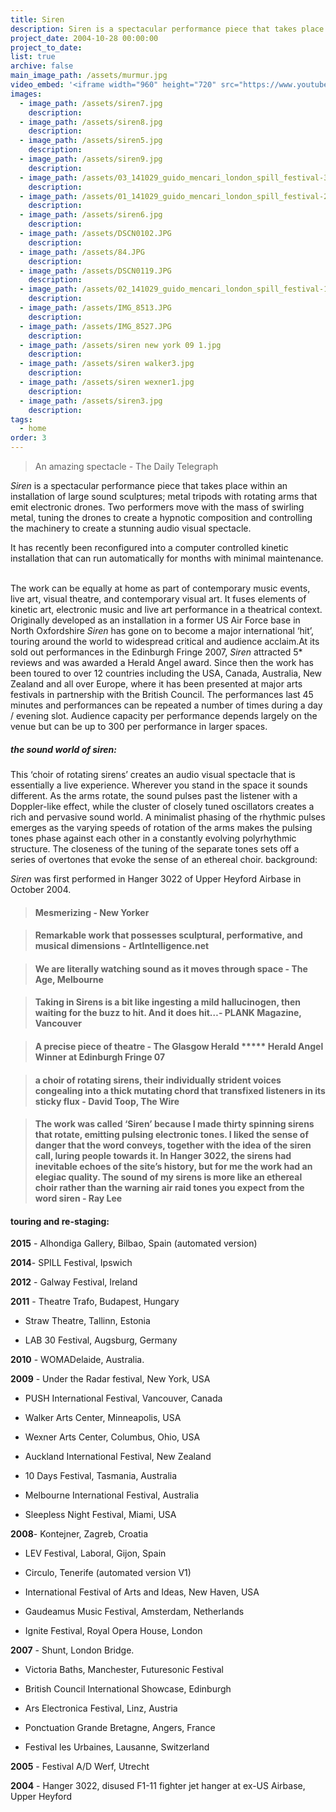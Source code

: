 ```yaml
---
title: Siren
description: Siren is a spectacular performance piece that takes place within an installation of large sound sculptures; metal tripods with rotating arms that emit electronic drones.
project_date: 2004-10-28 00:00:00
project_to_date:
list: true
archive: false
main_image_path: /assets/murmur.jpg
video_embed: '<iframe width="960" height="720" src="https://www.youtube-nocookie.com/embed/f3gPhKR4j8k?rel=0" frameborder="0" allowfullscreen></iframe>'
images:
  - image_path: /assets/siren7.jpg
    description:
  - image_path: /assets/siren8.jpg
    description:
  - image_path: /assets/siren5.jpg
    description:
  - image_path: /assets/siren9.jpg
    description:
  - image_path: /assets/03_141029_guido_mencari_london_spill_festival-38_PRINT.jpg
    description:
  - image_path: /assets/01_141029_guido_mencari_london_spill_festival-240_PRINT.jpg
    description:
  - image_path: /assets/siren6.jpg
    description:
  - image_path: /assets/DSCN0102.JPG
    description:
  - image_path: /assets/84.JPG
    description:
  - image_path: /assets/DSCN0119.JPG
    description:
  - image_path: /assets/02_141029_guido_mencari_london_spill_festival-119_PRINT.jpg
    description:
  - image_path: /assets/IMG_8513.JPG
    description:
  - image_path: /assets/IMG_8527.JPG
    description:
  - image_path: /assets/siren new york 09 1.jpg
    description:
  - image_path: /assets/siren walker3.jpg
    description:
  - image_path: /assets/siren wexner1.jpg
    description:
  - image_path: /assets/siren3.jpg
    description:
tags:
  - home
order: 3
---
```



> An amazing spectacle - The Daily Telegraph

*Siren* is a spectacular performance piece that takes place within an installation of large sound sculptures; metal tripods with rotating arms that emit electronic drones. Two performers move with the mass of swirling metal, tuning the drones to create a hypnotic composition and controlling the machinery to create a stunning audio visual spectacle.&nbsp;

It has recently been reconfigured into a computer controlled kinetic installation that can run automatically for months with minimal maintenance. &nbsp;&nbsp;

The work can be equally at home as part of contemporary music events, live art, visual theatre, and contemporary visual art. It fuses elements of kinetic art, electronic music and live art performance in a theatrical context. Originally developed as an installation in a former US Air Force base in North Oxfordshire *Siren*&nbsp;has gone on to become a major international ‘hit’, touring around the world to widespread critical and audience acclaim.At its sold out performances in the Edinburgh Fringe 2007, *Siren*&nbsp;attracted 5\* reviews and was awarded a Herald Angel award. Since then the work has been toured to over 12 countries including the USA, Canada, Australia, New Zealand and all over Europe, where it has been presented at major arts festivals in partnership with the British Council. The performances last 45 minutes and performances can be repeated a number of times during a day / evening slot. Audience capacity per performance depends largely on the venue but can be up to 300 per performance in larger spaces.

##### the sound world of *siren*:

This ‘choir of rotating sirens’ creates an audio visual spectacle that is essentially a live experience. Wherever you stand in the space it sounds different. As the arms rotate, the sound pulses past the listener with a Doppler-like effect, while the cluster of closely tuned oscillators creates a rich and pervasive sound world. A minimalist phasing of the rhythmic pulses emerges as the varying speeds of rotation of the arms makes the pulsing tones phase against each other in a constantly evolving polyrhythmic structure. The closeness of the tuning of the separate tones sets off a series of overtones that evoke the sense of an ethereal choir. background:

*Siren* was first performed in Hanger 3022 of Upper Heyford Airbase in October 2004.&nbsp;

> #### Mesmerizing - New Yorker

> #### Remarkable work that possesses sculptural, performative, and musical dimensions - ArtIntelligence.net

> #### We are literally watching sound as it moves through space - The Age, Melbourne

> #### Taking in Sirens is a bit like ingesting a mild hallucinogen, then waiting for the buzz to hit. And it does hit…- PLANK Magazine, Vancouver

> #### A precise piece of theatre - The Glasgow Herald \*\*\*\*\* Herald Angel Winner at Edinburgh Fringe 07

> #### a choir of rotating sirens, their individually strident voices congealing into a thick mutating chord that transfixed listeners in its sticky flux - David Toop, The Wire

> #### The work was called ‘Siren’ because I made thirty spinning sirens that rotate, emitting pulsing electronic tones. I liked the sense of danger that the word conveys, together with the idea of the siren call, luring people towards it. In Hanger 3022, the sirens had inevitable echoes of the site’s history, but for me the work had an elegiac quality. The sound of my sirens is more like an ethereal choir rather than the warning air raid tones you expect from the word siren - Ray Lee

#### touring and re-staging:

**2015** - Alhondiga Gallery, Bilbao, Spain (automated version)

**2014**- SPILL Festival, Ipswich

**2012** - Galway Festival, Ireland

**2011** - Theatre Trafo, Budapest, Hungary

* Straw Theatre, Tallinn, Estonia

* LAB 30 Festival, Augsburg, Germany

**2010** - WOMADelaide, Australia.

**2009** - Under the Radar festival, New York, USA

* PUSH International Festival, Vancouver, Canada

* Walker Arts Center, Minneapolis, USA

* Wexner Arts Center, Columbus, Ohio, USA

* Auckland International Festival, New Zealand

* 10 Days Festival, Tasmania, Australia

* Melbourne International Festival, Australia

* Sleepless Night Festival, Miami, USA

**2008**- Kontejner, Zagreb, Croatia

* LEV Festival, Laboral, Gijon, Spain

* Circulo, Tenerife (automated version V1)

* International Festival of Arts and Ideas, New Haven, USA

* Gaudeamus Music Festival, Amsterdam, Netherlands

* Ignite Festival, Royal Opera House, London

**2007** - Shunt, London Bridge.

* Victoria Baths, Manchester, Futuresonic Festival

* British Council International Showcase, Edinburgh

* Ars Electronica Festival, Linz, Austria

* Ponctuation Grande Bretagne, Angers, France

* Festival les Urbaines, Lausanne, Switzerland

**2005** - Festival A/D Werf, Utrecht

**2004** - Hanger 3022, disused F1-11 fighter jet hanger at ex-US Airbase, Upper Heyford